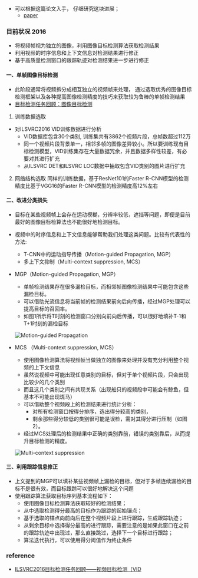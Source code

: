 * 可以根据这篇论文入手， 仔细研究这块进展；    * [paper](paper/2018-Towards%20High%20Performance%20Video%20Object%20Dete.pdf)### 目前状况 2016* 将视频帧视为独立的图像，利用图像目标检测算法获取检测结果* 利用视频的时序信息和上下文信息对检测结果进行修正* 基于高质量检测窗口的跟踪轨迹对检测结果进一步进行修正#### 一、单帧图像目标检测* 此阶段通常将视频拆分成相互独立的视频帧来处理， 通过选取优秀的图像目标检测框架以及各种提高图像检测精度的技巧来获取较为鲁棒的单帧检测结果* [目标检测任务回顾：图像目标检测](https://www.leiphone.com/news/201701/u3D5QnJbS9khm0VT.html)1. 训练数据选取* 对ILSVRC2016 VID训练数据进行分析    * VID数据库包含30个类别, 训练集共有3862个视频片段，总帧数超过112万    * 同一个视频片段背景单一，相邻多帧的图像差异较小。所以要训练现有目标检测模型，VID训练集存在大量数据冗余，并且数据多样性较差，有必要对其进行扩充    * 从ILSVRC DET和ILSVRC LOC数据中抽取包含VID类别的图片进行扩充2. 网络结构选取同样的训练数据，基于ResNet101的Faster R-CNN模型的检测精度比基于VGG16的Faster R-CNN模型的检测精度高12%左右#### 二、改进分类损失* 目标在某些视频帧上会存在运动模糊，分辨率较低，遮挡等问题，即便是目前最好的图像目标检算法也不能很好地检测目标。* 视频中的时序信息和上下文信息能够帮助我们处理这类问题。比较有代表性的方法:    * T-CNN中的运动指导传播（Motion-guided Propagation, MGP）    * 多上下文抑制（Multi-context suppression, MCS）* MGP（Motion-guided Propagation, MGP）    * 单帧检测结果存在很多漏检目标，而相邻帧图像检测结果中可能包含这些漏检目标。    * 可以借助光流信息将当前帧的检测结果前向后向传播，经过MGP处理可以提高目标的召回率。    * 如图1所示将T时刻的检测窗口分别向前向后传播，可以很好地填补T-1和T+1时刻的漏检目标                  ![Motion-guided Propagation](readme/MGP.png)    * MCS （Multi-context suppression, MCS）    * 使用图像检测算法将视频帧当做独立的图像来处理并没有充分利用整个视频的上下文信息    * 虽然说视频中可能出现任意类别的目标，但对于单个视频片段，只会出现比较少的几个类别    * 而且这几个类别之间有共现关系（出现船只的视频段中可能会有鲸鱼，但基本不可能出现斑马）    * 可以借助整个视频段上的检测结果进行统计分析：        * 对所有检测窗口按得分排序，选出得分较高的类别，        * 剩余那些得分较低的类别很可能是误检，需对其得分进行压制（如图2）。    * 经过MCS处理后的检测结果中正确的类别靠前，错误的类别靠后，从而提升目标检测的精度。    ![Multi-context suppression](readme/MCS.png)#### 三、利用跟踪信息修正* 上文提到的MGP可以填补某些视频帧上漏检的目标，但对于多帧连续漏检的目标不是很有效，而目标跟踪可以很好地解决这个问题* 使用跟踪算法获取目标序列基本流程如下：    * 使用图像目标检测算法获取较好的检测结果；    * 从中选取检测得分最高的目标作为跟踪的起始锚点；    * 基于选取的锚点向前向后在整个视频片段上进行跟踪，生成跟踪轨迹；    * 从剩余目标中选择得分最高的进行跟踪，需要注意的是如果此窗口在之前的跟踪轨迹中出现过，那么直接跳过，选择下一个目标进行跟踪；    * 算法迭代执行，可以使用得分阈值作为终止条件### reference * [ILSVRC2016目标检测任务回顾——视频目标检测（VID](https://www.leiphone.com/news/201701/r6GB9fptnK3nDAdz.html)